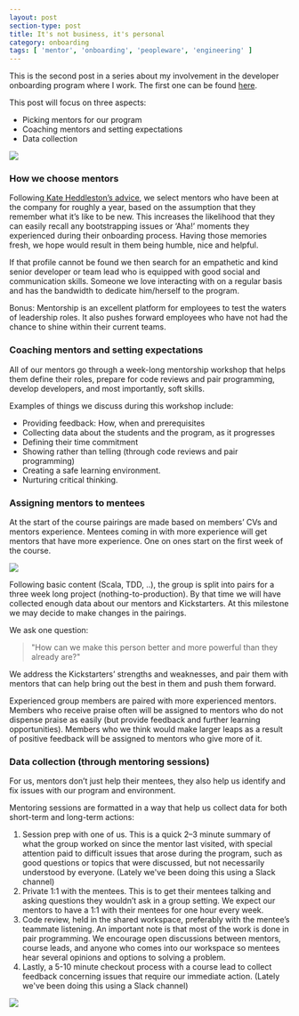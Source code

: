 ```yaml
---
layout: post
section-type: post
title: It's not business, it's personal
category: onboarding
tags: [ 'mentor', 'onboarding', 'peopleware', 'engineering' ]
---
```


This is the second post in a series about my involvement in the developer onboarding program where I work. The first one can be found [here](https://karenmeep.github.io/on-boarding/2016/01/01/more-than-an-office.html).

This post will focus on three aspects:

* Picking mentors for our program
* Coaching mentors and setting expectations
* Data collection

![](https://karenmeep.github.io/img/image_0.png)

### How we choose mentors

Following[ Kate Heddleston’s advice](https://kateheddleston.com/blog/onboarding-and-the-cost-of-team-debt), we select mentors who have been at the company for roughly a year, based on the assumption that they remember what it’s like to be new. This increases the likelihood that they can easily recall any bootstrapping issues or ‘Aha!’ moments they experienced during their onboarding process. Having those memories fresh, we hope would result in them being humble, nice and helpful.

If that profile cannot be found we then search for an empathetic and kind senior developer or team lead who is equipped with good social and communication skills. Someone we love interacting with on a regular basis and has the bandwidth to dedicate him/herself to the program.

Bonus: Mentorship is an excellent platform for employees to test the waters of leadership roles. It also pushes forward employees who have not had the chance to shine within their current teams. 

### Coaching mentors and setting expectations

All of our mentors go through a week-long mentorship workshop that helps them define their roles, prepare for code reviews and pair programming, develop developers, and most importantly, soft skills.

Examples of things we discuss during this workshop include:

* Providing feedback: How, when and prerequisites
* Collecting data about the students and the program, as it progresses
* Defining their time commitment
* Showing rather than telling (through code reviews and pair programming)
* Creating a safe learning environment. 
* Nurturing critical thinking.

### Assigning mentors to mentees

At the start of the course pairings are made based on members’ CVs and mentors experience. Mentees coming in with more experience will get mentors that have more experience. One on ones start on the first week of the course.

![](https://karenmeep.github.io/img/image_1.jpg)

Following basic content (Scala, TDD, ..), the group is split into pairs for a three week long project (nothing-to-production). By that time we will have collected enough data about our mentors and Kickstarters. At this milestone we may decide to make changes in the pairings.

We ask one question:

> "How can we make this person better and more powerful than they already are?"

We address the Kickstarters’ strengths and weaknesses, and pair them with mentors that can help bring out the best in them and push them forward. 

Experienced group members are paired with more experienced mentors. Members who receive praise often will be assigned to mentors who do not dispense praise as easily (but provide feedback and further learning opportunities). Members who we think would make larger leaps as a result of positive feedback will be assigned to mentors who give more of it. 

### Data collection (through mentoring sessions)

For us, mentors don’t just help their mentees, they also help us identify and fix issues with our program and environment. 

Mentoring sessions are formatted in a way that help us collect data for both short-term and long-term actions: 

1. Session prep with one of us. This is a quick 2–3 minute summary of what the group worked on since the mentor last visited, with special attention paid to difficult issues that arose during the program, such as good questions or topics that were discussed, but not necessarily understood by everyone. (Lately we've been doing this using a Slack channel)
2. Private 1:1 with the mentees. This is to get their mentees talking and asking questions they wouldn’t ask in a group setting. We expect our mentors to have a 1:1 with their mentees for one hour every week. 
3. Code review, held in the shared workspace, preferably with the mentee’s teammate listening. An important note is that most of the work is done in pair programming. We encourage open discussions between mentors, course leads, and anyone who comes into our workspace so mentees hear several opinions and options to solving a problem. 
4. Lastly, a 5-10 minute checkout process with a course lead to collect feedback concerning issues that require our immediate action. (Lately we've been doing this using a Slack channel)

![](https://karenmeep.github.io/img/image_2.jpg)

